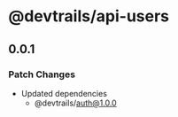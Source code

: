 # @devtrails/api-users

## 0.0.1

### Patch Changes

- Updated dependencies
  - @devtrails/auth@1.0.0
